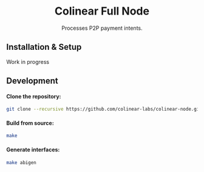 <div align="center">
<h1>Colinear Full Node</h1>
Processes P2P payment intents.
</div>

## Installation & Setup

Work in progress

## Development

#### Clone the repository:
```bash
git clone --recursive https://github.com/colinear-labs/colinear-node.git
```

#### Build from source:

```bash
make
```

#### Generate interfaces:

```bash
make abigen
```

